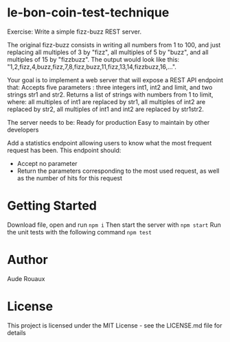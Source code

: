 # le-bon-coin-test-technique

Exercise: Write a simple fizz-buzz REST server.

The original fizz-buzz consists in writing all numbers from 1 to 100, and just replacing all multiples of 3 by "fizz", all multiples of 5 by "buzz", and all multiples of 15 by "fizzbuzz". The output would look like this: "1,2,fizz,4,buzz,fizz,7,8,fizz,buzz,11,fizz,13,14,fizzbuzz,16,...".

Your goal is to implement a web server that will expose a REST API endpoint that: 
Accepts five parameters : three integers int1, int2 and limit, and two strings str1 and str2.
Returns a list of strings with numbers from 1 to limit, where: all multiples of int1 are replaced by str1, all multiples of int2 are replaced by str2, all multiples of int1 and int2 are replaced by str1str2.

The server needs to be:
Ready for production
Easy to maintain by other developers

Add a statistics endpoint allowing users to know what the most frequent request has been. This endpoint should:
- Accept no parameter
- Return the parameters corresponding to the most used request, as well as the number of hits for this request


# Getting Started
Download file, open and run `npm i`
Then start the server with `npm start`
Run the unit tests with the following command `npm test`

# Author
Aude Rouaux

# License
This project is licensed under the MIT License - see the LICENSE.md file for details